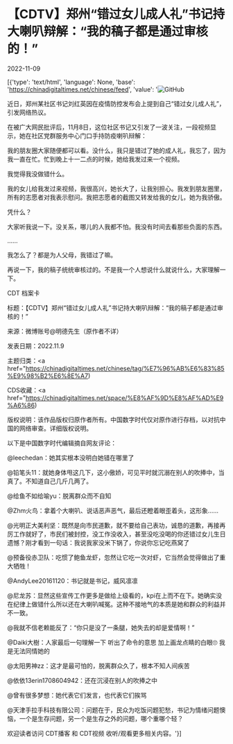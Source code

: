 # 【CDTV】郑州“错过女儿成人礼”书记持大喇叭辩解：“我的稿子都是通过审核的！”

2022-11-09

[{'type': 'text/html', 'language': None, 'base': 'https://chinadigitaltimes.net/chinese/feed', 'value': '![GitHub](https://chinadigitaltimes.net/chinese/files/2022/11/zzshuji-.png)

近日，郑州某社区书记刘红英因在疫情防控发布会上提到自己“错过女儿成人礼”，引发网络热议。

在被广大网民批评后，11月8日，这位社区书记又引发了一波关注，一段视频显示，她在社区党群服务中心门口手持防疫喇叭辩解：



我的朋友圈大家随便都可以看。没什么，我只是错过了她的成人礼，我忘了，因为我一直在忙。忙到晚上十一二点的时候，她给我发过来一个视频。

我觉得我没做错什么。

我的女儿给我发过来视频，我很高兴，她长大了，让我别担心。我发到朋友圈里，所有的志愿者对我表示慰问。我把志愿者的截图又转发给我的女儿，她为我骄傲。

凭什么？

大家听我说一下。没关系，哪儿的人我都不怕。我没有时间去看那些负面的东西。

&#8230;&#8230;

我怎么了？都是为人父母，我错过了嘛。

再说一下，我的稿子统统审核过的。不是我一个人想说什么就说什么，大家理解一下。





CDT 档案卡

标题：【CDTV】郑州“错过女儿成人礼”书记持大喇叭辩解：“我的稿子都是通过审核的！”

来源：微博账号@明德先生（原作者不详）

发表日期：2022.11.9

主题归类：<a href="https://chinadigitaltimes.net/chinese/tag/%E7%96%AB%E6%83%85%E9%98%B2%E6%8E%A7)

CDS收藏：<a href="https://chinadigitaltimes.net/space/%E8%AF%9D%E8%AF%AD%E9%A6%86)

版权说明：该作品版权归原作者所有。中国数字时代仅对原作进行存档，以对抗中国的网络审查。详细版权说明。





以下是中国数字时代编辑摘自网友评论：



@leechedan：她其实根本没明白她错在哪里了

@铅笔头11：就她身体甩这几下，这小傲娇，可见平时就沉溺在别人的吹捧中，当真了。不知道自己几斤几两了。

@给鱼不如给喻yu：脱离群众而不自知

@Zhm火鸟：拿着个大喇叭、说话恶声恶气，最后还瞪着眼歪着头，这形象……

@光明正大美利坚：既然是向市民道歉，就不要给自己表功，诚恳的道歉，再接再厉工作就好了，市民们被封控，没工作没收入，甚至没吃没喝的你还错过女儿生日遗憾？刚才看到一句话：我说我家没米下锅了，你说你忘记吃燕窝了

@预备役赤卫队：吃惯了鲍鱼龙虾，忽然让它吃一次对虾，它当然会觉得做出了重大牺牲 !

@AndyLee20161120：书记就是书记，威风凛凛

@尼龙苏：显然这些宣传工作更多是做给上级看的，kpi在上而不在下。她确实没在纪律上做错什么所以还在大喇叭喊冤。这种不接地气的本质是她和群众的利益并不一致。

@我就不信老赖能反了：“你只是没了一条腿，她失去的却是爱情啊！”

@Daiki大樹：人家最后一句理解一下 听出了命令的意思 加上画龙点睛的白眼🙄️ 我是无法同情她的

@太阳男神zz：这才是最可怕的，脱离群众久了，根本不知人间疾苦

@依依13erin1708604942：还在沉浸在别人的吹捧之中

@曾有很多梦想：她代表它们发言，也代表它们挨骂

@天津手拉手科技有限公司：问题在于，民众为吃饭问题犯愁，书记为情绪问题懊恼，一个是生存问题，另一个是生存之外的问题，哪个重哪个轻？



欢迎读者访问 CDT播客 和 CDT视频 收听/观看更多相关内容。'}]